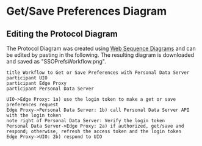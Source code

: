 # Get/Save Preferences Diagram

## Editing the Protocol Diagram

The Protocol Diagram was created using [Web Sequence Diagrams](https://www.websequencediagrams.com/)
and can be edited by pasting in the following.  The resulting diagram is
downloaded and saved as "SSOPrefsWorkflow.png".

```text
title Workflow to Get or Save Preferences with Personal Data Server
participant UIO
participant Edge Proxy
participant Personal Data Server

UIO->Edge Proxy: 1a) use the login token to make a get or save preferences request
Edge Proxy->Personal Data Server: 1b) call Personal Data Server API with the login token
note right of Personal Data Server: Verify the login token
Personal Data Server->Edge Proxy: 2a) if authorized, get/save and respond; otherwise, refresh the access token and the login token
Edge Proxy->UIO: 2b) respond to UIO
```
